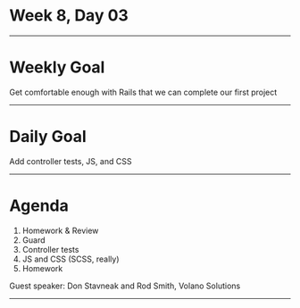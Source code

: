 # Week 8, Day 03

---

# Weekly Goal

Get comfortable enough with Rails that we can complete our first project

---

# Daily Goal

Add controller tests, JS, and CSS

---

# Agenda

1. Homework & Review
2. Guard
3. Controller tests
4. JS and CSS (SCSS, really)
5. Homework

Guest speaker: Don Stavneak and Rod Smith, Volano Solutions

---



